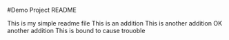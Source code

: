 #Demo Project README

This is my simple readme file
This is an addition
This is another addition
OK another addition 
This is bound to cause trouoble 
